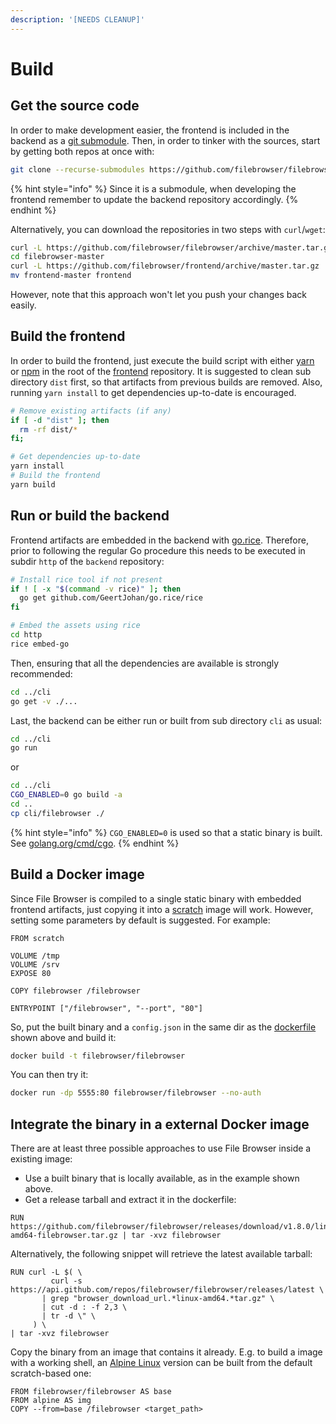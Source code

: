 ```yaml
---
description: '[NEEDS CLEANUP]'
---
```


# Build

## Get the source code

In order to make development easier, the frontend is included in the backend as a [git submodule](https://git-scm.com/book/en/v2/Git-Tools-Submodules). Then, in order to tinker with the sources, start by getting both repos at once with:

```bash
git clone --recurse-submodules https://github.com/filebrowser/filebrowser
```

{% hint style="info" %}
Since it is a submodule, when developing the frontend remember to update the backend repository accordingly.
{% endhint %}

Alternatively, you can download the repositories in two steps with `curl`/`wget`:

```bash
curl -L https://github.com/filebrowser/filebrowser/archive/master.tar.gz | tar xvz
cd filebrowser-master
curl -L https://github.com/filebrowser/frontend/archive/master.tar.gz | tar xvz
mv frontend-master frontend
```

However, note that this approach won't let you push your changes back easily.

## Build the frontend

In order to build the frontend, just execute the build script with either [yarn](https://yarnpkg.com) or [npm](https://www.npmjs.com/) in the root of the [frontend](https://github.com/filebrowser/frontend) repository. It is suggested to clean sub directory `dist` first, so that artifacts from previous builds are removed. Also, running `yarn install` to get dependencies up-to-date is encouraged.

```bash
# Remove existing artifacts (if any)
if [ -d "dist" ]; then
  rm -rf dist/*
fi;

# Get dependencies up-to-date
yarn install
# Build the frontend
yarn build
```

## Run or build the backend

Frontend artifacts are embedded in the backend with [go.rice](github.com/GeertJohan/go.rice/rice). Therefore, prior to following the regular Go procedure this needs to be executed in subdir `http` of the `backend` repository:

```bash
# Install rice tool if not present
if ! [ -x "$(command -v rice)" ]; then
  go get github.com/GeertJohan/go.rice/rice
fi

# Embed the assets using rice
cd http
rice embed-go
```

Then, ensuring that all the dependencies are available is strongly recommended:

```bash
cd ../cli
go get -v ./...
```

Last, the backend can be either run or built from sub directory `cli` as usual:

```bash
cd ../cli
go run
```

or

```bash
cd ../cli
CGO_ENABLED=0 go build -a
cd ..
cp cli/filebrowser ./
```

{% hint style="info" %}
`CGO_ENABLED=0` is used so that a static binary is built. See [golang.org/cmd/cgo](https://golang.org/cmd/cgo/).
{% endhint %}

## Build a Docker image

Since File Browser is compiled to a single static binary with embedded frontend artifacts, just copying it into a [scratch](https://hub.docker.com/_/scratch/) image will work. However, setting some parameters by default is suggested. For example:

```text
FROM scratch

VOLUME /tmp
VOLUME /srv
EXPOSE 80

COPY filebrowser /filebrowser

ENTRYPOINT ["/filebrowser", "--port", "80"]
```

So, put the built binary and a `config.json` in the same dir as the [dockerfile](https://docs.docker.com/engine/reference/builder/) shown above and build it:

```bash
docker build -t filebrowser/filebrowser 
```

You can then try it:

```bash
docker run -dp 5555:80 filebrowser/filebrowser --no-auth
```

## Integrate the binary in a external Docker image

There are at least three possible approaches to use File Browser inside a existing image:

* Use a built binary that is locally available, as in the example shown above.
* Get a release tarball and extract it in the dockerfile:

```text
RUN https://github.com/filebrowser/filebrowser/releases/download/v1.8.0/linux-amd64-filebrowser.tar.gz | tar -xvz filebrowser
```

Alternatively, the following snippet will retrieve the latest available tarball:

```text
RUN curl -L $( \
         curl -s https://api.github.com/repos/filebrowser/filebrowser/releases/latest \
       | grep "browser_download_url.*linux-amd64.*tar.gz" \
       | cut -d : -f 2,3 \
       | tr -d \" \
     ) \
| tar -xvz filebrowser
```

Copy the binary from an image that contains it already. E.g. to build a image with a working shell, an [Alpine Linux](https://alpinelinux.org/) version can be built from the default scratch-based one:

```text
FROM filebrowser/filebrowser AS base
FROM alpine AS img
COPY --from=base /filebrowser <target_path>
```

